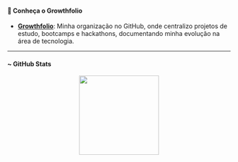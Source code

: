 #### 🌱 Conheça o Growthfolio
- **[Growthfolio](https://github.com/growthfolio)**: Minha organização no GitHub, onde centralizo projetos de estudo, bootcamps e hackathons, documentando minha evolução na área de tecnologia.

---

#### ~ GitHub Stats
<div align="center">
    <a href="https://github.com/felipemacedo1" title="GitHub Stats">
      <img height="180em" src="https://github-readme-stats.vercel.app/api?username=felipemacedo1&theme=dark&bg_color=0D1117&show_icons=true"/>
    </a>
    <!--
    <a href="https://github.com/felipemacedo1" title="Top Languages">
      <img height="180em" src="https://github-readme-stats.vercel.app/api/top-langs/?username=felipemacedo1&hide=html,css&theme=dark&bg_color=0D1117&layout=compact"/>
    </a> -->  
</div>




